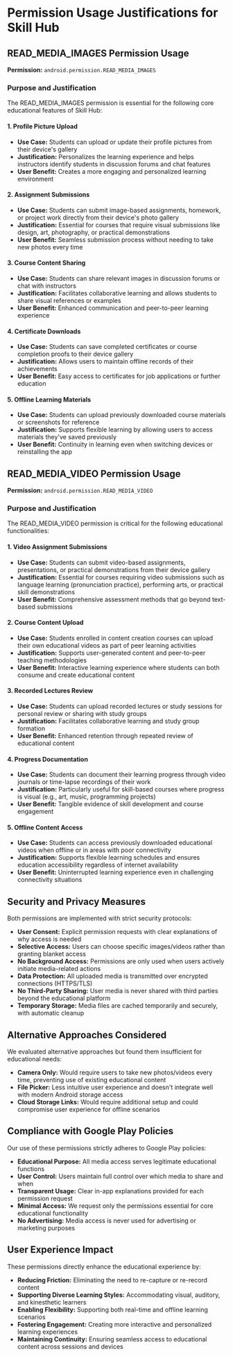 # Permission Usage Justifications for Skill Hub

## READ_MEDIA_IMAGES Permission Usage

**Permission:** `android.permission.READ_MEDIA_IMAGES`

### Purpose and Justification
The READ_MEDIA_IMAGES permission is essential for the following core educational features of Skill Hub:

#### 1. **Profile Picture Upload**
- **Use Case:** Students can upload or update their profile pictures from their device's gallery
- **Justification:** Personalizes the learning experience and helps instructors identify students in discussion forums and chat features
- **User Benefit:** Creates a more engaging and personalized learning environment

#### 2. **Assignment Submissions**
- **Use Case:** Students can submit image-based assignments, homework, or project work directly from their device's photo gallery
- **Justification:** Essential for courses that require visual submissions like design, art, photography, or practical demonstrations
- **User Benefit:** Seamless submission process without needing to take new photos every time

#### 3. **Course Content Sharing**
- **Use Case:** Students can share relevant images in discussion forums or chat with instructors
- **Justification:** Facilitates collaborative learning and allows students to share visual references or examples
- **User Benefit:** Enhanced communication and peer-to-peer learning experience

#### 4. **Certificate Downloads**
- **Use Case:** Students can save completed certificates or course completion proofs to their device gallery
- **Justification:** Allows users to maintain offline records of their achievements
- **User Benefit:** Easy access to certificates for job applications or further education

#### 5. **Offline Learning Materials**
- **Use Case:** Students can upload previously downloaded course materials or screenshots for reference
- **Justification:** Supports flexible learning by allowing users to access materials they've saved previously
- **User Benefit:** Continuity in learning even when switching devices or reinstalling the app

## READ_MEDIA_VIDEO Permission Usage

**Permission:** `android.permission.READ_MEDIA_VIDEO`

### Purpose and Justification
The READ_MEDIA_VIDEO permission is critical for the following educational functionalities:

#### 1. **Video Assignment Submissions**
- **Use Case:** Students can submit video-based assignments, presentations, or practical demonstrations from their device gallery
- **Justification:** Essential for courses requiring video submissions such as language learning (pronunciation practice), performing arts, or practical skill demonstrations
- **User Benefit:** Comprehensive assessment methods that go beyond text-based submissions

#### 2. **Course Content Upload**
- **Use Case:** Students enrolled in content creation courses can upload their own educational videos as part of peer learning activities
- **Justification:** Supports user-generated content and peer-to-peer teaching methodologies
- **User Benefit:** Interactive learning experience where students can both consume and create educational content

#### 3. **Recorded Lectures Review**
- **Use Case:** Students can upload recorded lectures or study sessions for personal review or sharing with study groups
- **Justification:** Facilitates collaborative learning and study group formation
- **User Benefit:** Enhanced retention through repeated review of educational content

#### 4. **Progress Documentation**
- **Use Case:** Students can document their learning progress through video journals or time-lapse recordings of their work
- **Justification:** Particularly useful for skill-based courses where progress is visual (e.g., art, music, programming projects)
- **User Benefit:** Tangible evidence of skill development and course engagement

#### 5. **Offline Content Access**
- **Use Case:** Students can access previously downloaded educational videos when offline or in areas with poor connectivity
- **Justification:** Supports flexible learning schedules and ensures education accessibility regardless of internet availability
- **User Benefit:** Uninterrupted learning experience even in challenging connectivity situations

## Security and Privacy Measures

Both permissions are implemented with strict security protocols:

- **User Consent:** Explicit permission requests with clear explanations of why access is needed
- **Selective Access:** Users can choose specific images/videos rather than granting blanket access
- **No Background Access:** Permissions are only used when users actively initiate media-related actions
- **Data Protection:** All uploaded media is transmitted over encrypted connections (HTTPS/TLS)
- **No Third-Party Sharing:** User media is never shared with third parties beyond the educational platform
- **Temporary Storage:** Media files are cached temporarily and securely, with automatic cleanup

## Alternative Approaches Considered

We evaluated alternative approaches but found them insufficient for educational needs:

- **Camera Only:** Would require users to take new photos/videos every time, preventing use of existing educational content
- **File Picker:** Less intuitive user experience and doesn't integrate well with modern Android storage access
- **Cloud Storage Links:** Would require additional setup and could compromise user experience for offline scenarios

## Compliance with Google Play Policies

Our use of these permissions strictly adheres to Google Play policies:

- **Educational Purpose:** All media access serves legitimate educational functions
- **User Control:** Users maintain full control over which media to share and when
- **Transparent Usage:** Clear in-app explanations provided for each permission request
- **Minimal Access:** We request only the permissions essential for core educational functionality
- **No Advertising:** Media access is never used for advertising or marketing purposes

## User Experience Impact

These permissions directly enhance the educational experience by:

- **Reducing Friction:** Eliminating the need to re-capture or re-record content
- **Supporting Diverse Learning Styles:** Accommodating visual, auditory, and kinesthetic learners
- **Enabling Flexibility:** Supporting both real-time and offline learning scenarios
- **Fostering Engagement:** Creating more interactive and personalized learning experiences
- **Maintaining Continuity:** Ensuring seamless access to educational content across sessions and devices
